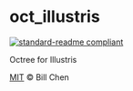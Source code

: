 # oct_illustris

[![standard-readme compliant](https://img.shields.io/badge/version-v0.0-brightgreen.svg?style=flat-square)](https://github.com/EnthalpyBill/oct_illustris)

Octree for Illustris

[MIT](LICENSE) © Bill Chen